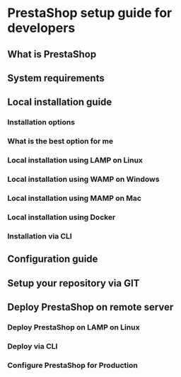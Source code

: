 # PrestaShop setup guide for developers

## What is PrestaShop

## System requirements

## Local installation guide

### Installation options

### What is the best option for me

### Local installation using LAMP on Linux

### Local installation using WAMP on Windows

### Local installation using MAMP on Mac

### Local installation using Docker

### Installation via CLI

## Configuration guide

## Setup your repository via GIT

## Deploy PrestaShop on remote server

### Deploy PrestaShop on LAMP on Linux

### Deploy via CLI

### Configure PrestaShop for Production
